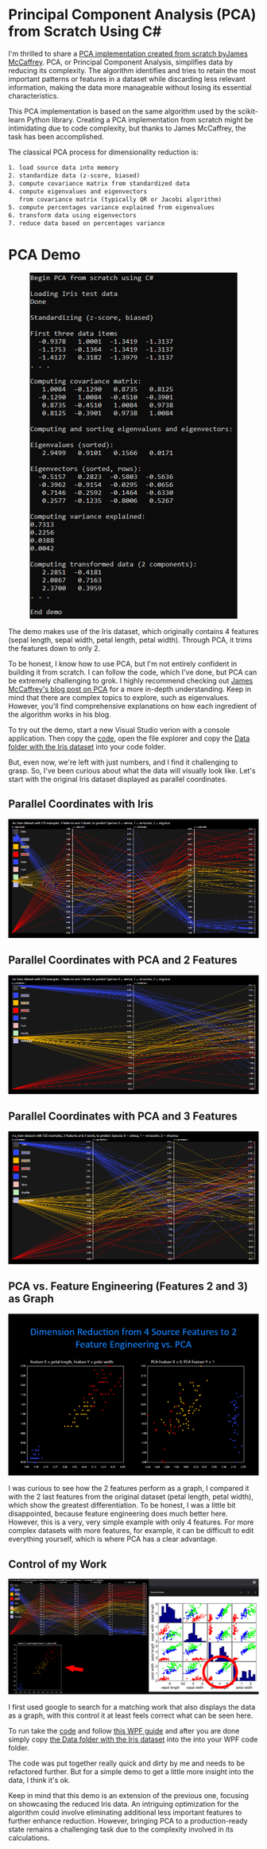 # Principal Component Analysis (PCA) from Scratch Using C#

I'm thrilled to share a [PCA implementation created from scratch byJames McCaffrey](https://jamesmccaffrey.wordpress.com/2023/11/07/principal-component-analysis-pca-from-scratch-using-csharp/). PCA, or Principal Component Analysis, simplifies data by reducing its complexity. The algorithm identifies and tries to retain the most important patterns or features in a dataset while discarding less relevant information, making the data more manageable without losing its essential characteristics.

This PCA implementation is based on the same algorithm used by the scikit-learn Python library. Creating a PCA implementation from scratch might be intimidating due to code complexity, but thanks to James McCaffrey, the task has been accomplished. 

The classical PCA process for dimensionality reduction is:
~~~
1. load source data into memory
2. standardize data (z-score, biased)
3. compute covariance matrix from standardized data
4. compute eigenvalues and eigenvectors
   from covariance matrix (typically QR or Jacobi algorithm)
5. compute percentages variance explained from eigenvalues
6. transform data using eigenvectors
7. reduce data based on percentages variance
~~~

# PCA Demo

<p align="center">
    <img src="https://github.com/grensen/pca/blob/main/figures/pca_demo.png?raw=true" >
</p>

The demo makes use of the Iris dataset, which originally contains 4 features (sepal length, sepal width, petal length, petal width). Through PCA, it trims the features down to only 2.

To be honest, I know how to use PCA, but I'm not entirely confident in building it from scratch. I can follow the code, which I've done, but PCA can be extremely challenging to grok. I highly recommend checking out [James McCaffrey's blog post on PCA](https://jamesmccaffrey.wordpress.com/2023/11/07/principal-component-analysis-pca-from-scratch-using-csharp/) for a more in-depth understanding. Keep in mind that there are complex topics to explore, such as eigenvalues. However, you'll find comprehensive explanations on how each ingredient of the algorithm works in his blog.

To try out the demo, start a new Visual Studio verion with a console application. Then copy the [code](https://github.com/grensen/pca/blob/main/principal_component_analysis.cs), open the file explorer and copy the [Data folder with the Iris dataset](https://github.com/grensen/pca/tree/main/Data) into your code folder.

But, even now, we're left with just numbers, and I find it challenging to grasp. So, I've been curious about what the data will visually look like.
Let's start with the original Iris dataset displayed as parallel coordinates.

## Parallel Coordinates with Iris

<p align="center">
    <img src="https://github.com/grensen/pca/blob/main/figures/iris_def.png?raw=true" >
</p>

## Parallel Coordinates with PCA and 2 Features
<p align="center">
    <img src="https://github.com/grensen/pca/blob/main/figures/paco_iris_pca_dim_2.png?raw=true" >
</p>

## Parallel Coordinates with PCA and 3 Features

<p align="center">
    <img src="https://github.com/grensen/pca/blob/main/figures/paco_iris_pca_dim_3.png?raw=true" >
</p>

## PCA vs. Feature Engineering (Features 2 and 3) as Graph

<p align="center">
    <img src="https://github.com/grensen/pca/blob/main/figures/feature_engineering_vs_pca_graphs.png?raw=true" >
</p>

I was curious to see how the 2 features perform as a graph, I compared it with the 2 last features from the original dataset (petal length, petal width), which show the greatest differentiation. To be honest, I was a little bit disappointed, because feature engineering does much better here. However, this is a very, very simple example with only 4 features. For more complex datasets with more features, for example, it can be difficult to edit everything yourself, which is where PCA has a clear advantage.

## Control of my Work

<p align="center">
    <img src="https://github.com/grensen/pca/blob/main/figures/reference_vs_implementation.png?raw=true" >
</p>

I first used google to search for a matching work that also displays the data as a graph, with this control it at least feels correct what can be seen here.

To run take the [code](https://github.com/grensen/pca/blob/main/paco_pca_graph_wpf.cs) and follow [this WPF guide](https://raw.githubusercontent.com/grensen/custom_connect/main/figures/install.gif) and after you are done simply copy [the Data folder with the Iris dataset](https://github.com/grensen/pca/tree/main/Data) into the into your WPF code folder. 

The code was put together really quick and dirty by me and needs to be refactored further. But for a simple demo to get a little more insight into the data, I think it's ok.

Keep in mind that this demo is an extension of the previous one, focusing on showcasing the reduced Iris data. An intriguing optimization for the algorithm could involve eliminating additional less important features to further enhance reduction. However, bringing PCA to a production-ready state remains a challenging task due to the complexity involved in its calculations.



